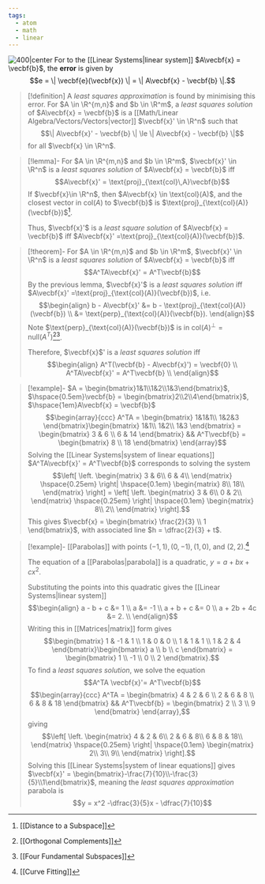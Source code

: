 ```yaml
---
tags:
  - atom
  - math
  - linear
---
```

![400|center](least-square-approximation.excalidraw)
For to the [[Linear Systems|linear system]] $A\vecbf{x} = \vecbf{b}$, the **error** is given by
$$e = \| \vecbf{e}(\vecbf{x}) \| = \| A\vecbf{x} - \vecbf{b} \|.$$
> [!definition] A *least squares approximation* is found by minimising this error.
> For $A \in \R^{m,n}$ and $b \in \R^m$, a *least squares solution* of $A\vecbf{x} = \vecbf{b}$ is a [[Math/Linear Algebra/Vectors/Vectors|vector]] $\vecbf{x}' \in \R^n$ such that
> $$\| A\vecbf{x}' - \vecbf{b} \| \le \| A\vecbf{x} - \vecbf{b} \|$$
> for all $\vecbf{x} \in \R^n$.

> [!lemma]- For $A \in \R^{m,n}$ and $b \in \R^m$, $\vecbf{x}' \in \R^n$ is a *least squares solution* of $A\vecbf{x} = \vecbf{b}$ iff$$A\vecbf{x}' = \text{proj}_{\text{col}\,A}\vecbf{b}$$
> If $\vecbf{x}\in \R^n$, then $A\vecbf{x} \in \text{col}(A)$, and the closest vector in $\text{col}(A)$ to $\vecbf{b}$ is $\text{proj}_{\text{col}(A)}(\vecbf{b})$[^1].
> 
> Thus, $\vecbf{x}'$ is a *least square solution* of $A\vecbf{x} = \vecbf{b}$ iff $A\vecbf{x}' =\text{proj}_{\text{col}(A)}(\vecbf{b})$.

> [!theorem]- For $A \in \R^{m,n}$ and $b \in \R^m$, $\vecbf{x}' \in \R^n$ is a *least squares solution* of $A\vecbf{x} = \vecbf{b}$ iff$$A^TA\vecbf{x}' = A^T\vecbf{b}$$
> By the previous lemma, $\vecbf{x}'$ is a *least squares solution* iff $A\vecbf{x}' =\text{proj}_{\text{col}(A)}(\vecbf{b})$, i.e.
> $$\begin{align}
> 	b - A\vecbf{x}' &= b - \text{proj}_{\text{col}(A)}(\vecbf{b}) \\
> 	&= \text{perp}_{\text{col}(A)}(\vecbf{b}).
> \end{align}$$
> Note $\text{perp}_{\text{col}(A)}(\vecbf{b})$ is in $\text{col}(A)^\perp =\text{null}(A^T)$[^2][^3].
> 
> Therefore, $\vecbf{x}$' is a *least squares solution* iff 
> $$\begin{align}
> 	A^T(\vecbf{b} - A\vecbf{x}') = \vecbf{0} \\
> 	A^TA\vecbf{x}' = A^T\vecbf{b} \\
> \end{align}$$

> [!example]- $A = \begin{bmatrix}1&1\\1&2\\1&3\end{bmatrix}$, $\hspace{0.5em}\vecbf{b} = \begin{bmatrix}2\\2\\4\end{bmatrix}$, $\hspace{1em}A\vecbf{x} = \vecbf{b}$
> $$\begin{array}{ccc}
> 	A^TA = \begin{bmatrix}
> 		1&1&1\\
> 		1&2&3
> 	\end{bmatrix}\begin{bmatrix}
> 		1&1\\
> 		1&2\\
> 		1&3
> 	\end{bmatrix} = \begin{bmatrix}
> 		3 & 6 \\
> 		6 & 14
> 	\end{bmatrix}
> 	&&
> 	A^T\vecbf{b} = \begin{bmatrix}
> 	8 \\
> 	18
> \end{bmatrix}
> \end{array}$$
> Solving the [[Linear Systems|system of linear equations]]  $A^TA\vecbf{x}' = A^T\vecbf{b}$ corresponds to solving the system
> $$\left[
> \left.
> \begin{matrix}
> 	3 & 6\\
> 	6 & 4\\
> \end{matrix}
> \hspace{0.25em}
> \right|
> \hspace{0.1em}
> \begin{matrix}
> 	8\\
> 	18\\
> \end{matrix}
> \right] = \left[
> \left.
> \begin{matrix}
> 	3 & 6\\
> 	0 & 2\\
> \end{matrix}
> \hspace{0.25em}
> \right|
> \hspace{0.1em}
> \begin{matrix}
> 	8\\
> 	2\\
> \end{matrix}
> \right].$$
> This gives $\vecbf{x} = \begin{bmatrix} \frac{2}{3} \\ 1  \end{bmatrix}$, with associated line $h = \dfrac{2}{3} + t$.

> [!example]- [[Parabolas]] with points $\left( -1,1 \right),\left( 0,-1 \right),\left( 1,0 \right),$ and $\left( 2,2 \right)$.[^4]
> 
> The equation of a [[Parabolas|parabola]] is a quadratic, $y = a + bx + cx^2$.
> 
> Substituting the points into this quadratic gives the [[Linear Systems|linear system]]
> $$\begin{align}
> 	a - b + c &= 1 \\
> 	a &= -1 \\
> 	a + b + c &= 0 \\
> 	a + 2b + 4c &= 2. \\
> \end{align}$$
> Writing this in [[Matrices|matrix]] form gives
> $$\begin{bmatrix}
> 	1 & -1 & 1 \\
> 	1 & 0 & 0 \\
> 	1 & 1 & 1 \\
> 	1 & 2 & 4
> \end{bmatrix}\begin{bmatrix}
> 	a \\ b \\ c
> \end{bmatrix} = \begin{bmatrix}
> 	1 \\
> 	-1 \\
> 	0 \\
> 	2
> \end{bmatrix}.$$
> To find a *least squares solution*, we solve the equation
> $$A^TA \vecbf{x}'= A^T\vecbf{b}$$
> $$\begin{array}{ccc}
> 	A^TA = \begin{bmatrix}
> 		4 & 2 & 6 \\
> 		2 & 6 & 8 \\
> 		6 & 8 & 18
> 	\end{bmatrix}
> 	&&
> 	A^T\vecbf{b} = \begin{bmatrix}
> 	2 \\
> 	3 \\
> 	9
> \end{bmatrix}
> \end{array},$$
> giving
> $$\left[
> \left.
> \begin{matrix}
> 	4 & 2 & 6\\
> 	2 & 6 & 8\\
> 	6 & 8 & 18\\
> \end{matrix}
> \hspace{0.25em}
> \right|
> \hspace{0.1em}
> \begin{matrix}
> 	2\\
> 	3\\
> 	9\\
> \end{matrix}
> \right].$$
> Solving this [[Linear Systems|system of linear equations]] gives $\vecbf{x}' = \begin{bmatrix}-\frac{7}{10}\\-\frac{3}{5}\\1\end{bmatrix}$, meaning the *least squares approximation* parabola is
> $$y = x^2 -\dfrac{3}{5}x - \dfrac{7}{10}$$



[^1]: [[Distance to a Subspace]]
[^2]: [[Orthogonal Complements]]
[^3]: [[Four Fundamental Subspaces]]
[^4]: [[Curve Fitting]]
